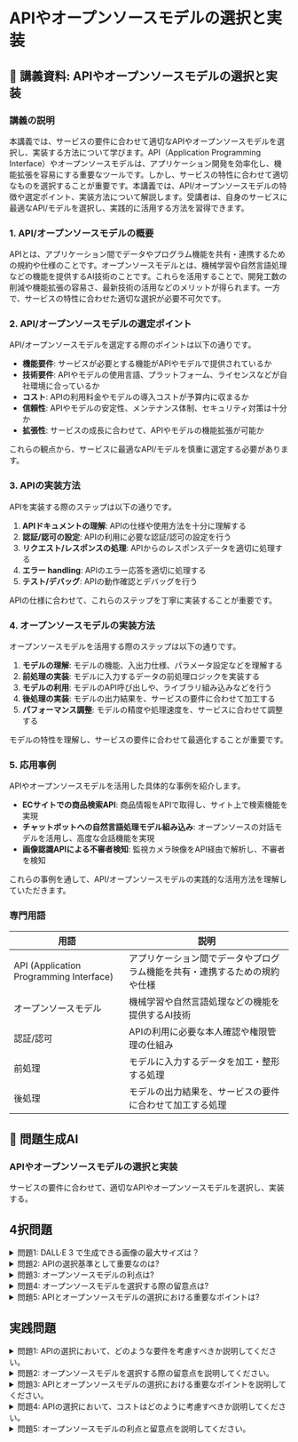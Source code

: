 # APIやオープンソースモデルの選択と実装

## 📝 講義資料: APIやオープンソースモデルの選択と実装

<a id="introduction"></a>
### 講義の説明

本講義では、サービスの要件に合わせて適切なAPIやオープンソースモデルを選択し、実装する方法について学びます。API（Application Programming Interface）やオープンソースモデルは、アプリケーション開発を効率化し、機能拡張を容易にする重要なツールです。しかし、サービスの特性に合わせて適切なものを選択することが重要です。本講義では、API/オープンソースモデルの特徴や選定ポイント、実装方法について解説します。受講者は、自身のサービスに最適なAPI/モデルを選択し、実践的に活用する方法を習得できます。

<a id="topic1"></a>
### 1. API/オープンソースモデルの概要

APIとは、アプリケーション間でデータやプログラム機能を共有・連携するための規約や仕様のことです。オープンソースモデルとは、機械学習や自然言語処理などの機能を提供するAI技術のことです。これらを活用することで、開発工数の削減や機能拡張の容易さ、最新技術の活用などのメリットが得られます。一方で、サービスの特性に合わせた適切な選択が必要不可欠です。

<a id="topic2"></a>
### 2. API/オープンソースモデルの選定ポイント

API/オープンソースモデルを選定する際のポイントは以下の通りです。

- **機能要件**: サービスが必要とする機能がAPIやモデルで提供されているか
- **技術要件**: APIやモデルの使用言語、プラットフォーム、ライセンスなどが自社環境に合っているか
- **コスト**: APIの利用料金やモデルの導入コストが予算内に収まるか
- **信頼性**: APIやモデルの安定性、メンテナンス体制、セキュリティ対策は十分か
- **拡張性**: サービスの成長に合わせて、APIやモデルの機能拡張が可能か

これらの観点から、サービスに最適なAPI/モデルを慎重に選定する必要があります。

<a id="topic3"></a>
### 3. APIの実装方法

APIを実装する際のステップは以下の通りです。

1. **APIドキュメントの理解**: APIの仕様や使用方法を十分に理解する
2. **認証/認可の設定**: APIの利用に必要な認証/認可の設定を行う
3. **リクエスト/レスポンスの処理**: APIからのレスポンスデータを適切に処理する
4. **エラー handling**: APIのエラー応答を適切に処理する
5. **テスト/デバッグ**: APIの動作確認とデバッグを行う

APIの仕様に合わせて、これらのステップを丁寧に実装することが重要です。

<a id="topic4"></a>
### 4. オープンソースモデルの実装方法

オープンソースモデルを活用する際のステップは以下の通りです。

1. **モデルの理解**: モデルの機能、入出力仕様、パラメータ設定などを理解する
2. **前処理の実装**: モデルに入力するデータの前処理ロジックを実装する
3. **モデルの利用**: モデルのAPI呼び出しや、ライブラリ組み込みなどを行う
4. **後処理の実装**: モデルの出力結果を、サービスの要件に合わせて加工する
5. **パフォーマンス調整**: モデルの精度や処理速度を、サービスに合わせて調整する

モデルの特性を理解し、サービスの要件に合わせて最適化することが重要です。

<a id="topic5"></a>
### 5. 応用事例

APIやオープンソースモデルを活用した具体的な事例を紹介します。

- **ECサイトでの商品検索API**: 商品情報をAPIで取得し、サイト上で検索機能を実現
- **チャットボットへの自然言語処理モデル組み込み**: オープンソースの対話モデルを活用し、高度な会話機能を実現
- **画像認識APIによる不審者検知**: 監視カメラ映像をAPI経由で解析し、不審者を検知

これらの事例を通して、API/オープンソースモデルの実践的な活用方法を理解していただきます。

<a id="glossary"></a>
### 専門用語

| 用語 | 説明 |
| --- | --- |
| API (Application Programming Interface) | アプリケーション間でデータやプログラム機能を共有・連携するための規約や仕様 |
| オープンソースモデル | 機械学習や自然言語処理などの機能を提供するAI技術 |
| 認証/認可 | APIの利用に必要な本人確認や権限管理の仕組み |
| 前処理 | モデルに入力するデータを加工・整形する処理 |
| 後処理 | モデルの出力結果を、サービスの要件に合わせて加工する処理 |

## 📝 問題生成AI

<a id="introduction"></a>
### APIやオープンソースモデルの選択と実装

サービスの要件に合わせて、適切なAPIやオープンソースモデルを選択し、実装する。

<a id="multiple-choice-questions"></a>
## 4択問題

<details>
<summary>問題1: DALL·E 3 で生成できる画像の最大サイズは？</summary>

- a. 512x512
- b. 1024x1024 
- c. 1792x1792
- d. 2048x2048

<details>
<summary>回答と解説</summary>

回答: b. 1024x1024

DALL·E 3 では、1024x1024, 1024x1792, 1792x1024 の3つのサイズから選択できます。最大サイズは 1792x1024 です。
</details>
</details>

<details>
<summary>問題2: APIの選択基準として重要なのは?</summary>

- a. 価格
- b. 使いやすさ
- c. 機能
- d. a, b, c全て

<details>
<summary>回答と解説</summary>

回答: d. a, b, c全て

API を選択する際は、価格、使いやすさ、機能性など、サービスの要件に合わせて総合的に判断する必要があります。
</details>
</details>

<details>
<summary>問題3: オープンソースモデルの利点は?</summary>

- a. 高速な処理
- b. 低コスト
- c. カスタマイズ性が高い
- d. b, c

<details>
<summary>回答と解説</summary>

回答: d. b, c

オープンソースモデルの利点は、低コストで、ソースコードが公開されているため、カスタマイズ性が高いことです。
</details>
</details>

<details>
<summary>問題4: オープンソースモデルを選択する際の留意点は?</summary>

- a. 開発者コミュニティの活発さ
- b. モデルの精度
- c. ドキュメントの充実度
- d. a, b, c全て

<details>
<summary>回答と解説</summary>

回答: d. a, b, c全て

オープンソースモデルを選択する際は、開発者コミュニティの活発さ、モデルの精度、ドキュメントの充実度など、総合的に検討する必要があります。
</details>
</details>

<details>
<summary>問題5: APIとオープンソースモデルの選択における重要なポイントは?</summary>

- a. コスト
- b. 機能
- c. 拡張性
- d. a, b, c全て

<details>
<summary>回答と解説</summary>

回答: d. a, b, c全て

APIやオープンソースモデルを選択する際は、コスト、機能、拡張性など、サービスの要件に合わせて総合的に検討する必要があります。
</details>
</details>

<a id="practice-problems"></a>
## 実践問題

<details>
<summary>問題1: APIの選択において、どのような要件を考慮すべきか説明してください。</summary>

API の選択においては、サービスの目的や機能、ユーザーの要望、コストなど、様々な要件を総合的に検討する必要があります。
具体的には以下のような要素を考慮する必要があります:

- 機能: サービスに必要な機能を提供しているか
- 使いやすさ: APIのドキュメントや開発者ツールの充実度
- パフォーマンス: レスポンス速度やスループットなどの性能
- セキュリティ: 認証方式やアクセス制限など
- コスト: 利用料金や課金モデル
- 拡張性: 将来的な機能拡張や連携が容易か

これらの要件を総合的に検討し、サービスの目的に最適なAPIを選択することが重要です。
</details>

<details>
<summary>問題2: オープンソースモデルを選択する際の留意点を説明してください。</summary>

オープンソースモデルを選択する際は以下の点に留意する必要があります:

- 開発者コミュニティの活発さ
  - モデルの継続的な改善や問題解決が期待できるか
- モデルの精度
  - サービスの要件に合わせた十分な精度があるか
- ドキュメントの充実度
  - 導入や利用方法が分かりやすく説明されているか

これらの点を確認し、サービスの要件に合致したオープンソースモデルを選択することが重要です。
また、オープンソースの特性上、自社で機能拡張や最適化を行うことも可能です。
</details>

<details>
<summary>問題3: APIとオープンソースモデルの選択における重要なポイントを説明してください。</summary>

APIとオープンソースモデルの選択における重要なポイントは以下の通りです:

- コスト
  - 初期導入コストや運用コストなどを総合的に検討する
- 機能
  - サービスの要件を満たす機能を提供しているか
- 拡張性
  - 将来的な機能拡張や連携が容易に行えるか

これらの要素を総合的に検討し、サービスの目的に最適なAPIやオープンソースモデルを選択することが重要です。
また、オープンソースモデルの場合は、自社での機能拡張や最適化の可能性も考慮する必要があります。
</details>

<details>
<summary>問題4: APIの選択において、コストはどのように考慮すべきか説明してください。</summary>

API の選択においてコストは重要な要素の1つです。具体的には以下の点に留意する必要があります:

- 初期導入コスト
  - APIの利用料金や関連するサービス費用
- 運用コスト
  - 利用量に応じた従量課金や、API呼び出し数に応じた課金
- 将来的な拡張コスト
  - 機能拡張や大規模な利用が必要になった際の追加コスト

これらのコスト要素を総合的に検討し、サービスの予算に合わせて最適なAPIを選択することが重要です。
また、オープンソースモデルの活用も検討する価値があります。
</details>

<details>
<summary>問題5: オープンソースモデルの利点と留意点を説明してください。</summary>

オープンソースモデル